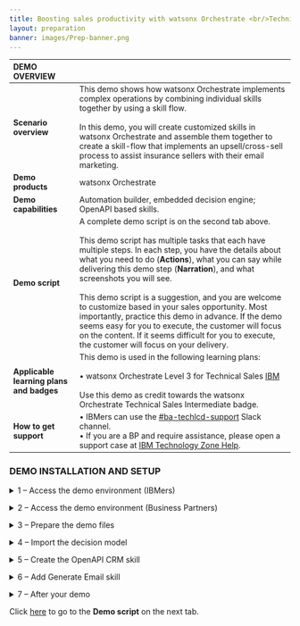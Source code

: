 ```yaml
---
title: Boosting sales productivity with watsonx Orchestrate <br/>Technical Sales Level 3 demo
layout: preparation
banner: images/Prep-banner.png
---
```


<span id="place1"></span>

<span id="top"></span>

| **DEMO OVERVIEW** | | 
| :---         | :--- |
| **Scenario overview** | This demo shows how watsonx Orchestrate implements complex operations by combining individual skills together by using a skill flow. <br/><br/> In this demo, you will create customized skills in watsonx Orchestrate and assemble them together to create a skill-flow that implements an upsell/cross-sell process to assist insurance sellers with their email marketing. |
| **Demo products** | watsonx Orchestrate |
| **Demo capabilities** | Automation builder, embedded decision engine; OpenAPI based skills.|
| **Demo script** | A complete demo script is on the second tab above. <br/><br/> This demo script has multiple tasks that each have multiple steps. In each step, you have the details about what you need to do (**Actions**), what you can say while delivering this demo step (**Narration**), and what screenshots you will see.<br/><br/>This demo script is a suggestion, and you are welcome to customize based in your sales opportunity. Most importantly, practice this demo in advance. If the demo seems easy for you to execute, the customer will focus on the content. If it seems difficult for you to execute, the customer will focus on your delivery. |
| **Applicable learning plans and badges** | This demo is used in the following learning plans:<br/><br/>• watsonx Orchestrate Level 3 for Technical Sales <a href="https://yourlearning.ibm.com/activity/PLAN-B4BFAE1FED99" target="_blank" rel="noreferrer">IBM</a> <br/><br/> Use this demo as credit towards the watsonx Orchestrate Technical Sales Intermediate badge. |
| **How to get support** | • IBMers can use the <a href="https://ibm.enterprise.slack.com/archives/C06HT5PHLN9" target="_blank" rel="noreferrer">#ba-techlcd-support</a> Slack channel.<br/> • If you are a BP and require assistance, please open a support case at <a href="https://techzone.ibm.com/help" target="_blank" rel="noreferrer">IBM Technology Zone Help</a>.<br/>|

### **DEMO INSTALLATION AND SETUP**
<details markdown="1">

<summary>1 –  Access the demo environment (IBMers)</summary>
This demo can be performed on any tenant where the user has the builder role. For new watsonx Orchestrate users, request access by submitting a request <a href="https://forms.monday.com/forms/dc4f2e5c205f756bee82204f8b57705d?r=use1" target="_blank" rel="noreferrer">here</a>. You will receive an email once you have been onboarded onto a suitable tenant, but please allow 48 hours for your request to be processed.

Based on your role and requirements, you will be onboarded onto a sales demonstration tenant or an enablement tenant. Enablement tenants provide short-term access (two week maximum) for enablement purposes.

Once you have received your onboarding email, use your IBM ID to log into your assigned tenant here.

Users with access to multiple tenants (demo environments) should ensure they select a tenant where they have the Builder role. Please use the <a href="https://ibm.enterprise.slack.com/archives/C06HT5PHLN9" target="_blank" rel="noreferrer">#ba-techlcd-support</a>  Slack channel if you require assistance.

**[Go to top](#top)**

<br/>
</details>
<p/>

<details markdown="1">
<summary>2 – Access the demo environment (Business Partners)</summary>

If you do not have access to a tenant, you can request access by submitting a request <a href="https://forms.monday.com/forms/dc4f2e5c205f756bee82204f8b57705d?r=use1" target="_blank" rel="noreferrer">here</a>. You will receive an email once you have been onboarded onto a suitable tenant, but please allow 48 hours for your request to be processed.

Once you have received your onboarding email, use your IBM ID to log into your assigned tenant <a href="https://dl.watson-orchestrate.ibm.com/home" target="_blank" rel="noreferrer">here</a>.


**[Go to top](#top)**

<br/>
</details>
<p/>
<details markdown="1">
<summary>3 – Prepare the demo files</summary>

### 3.1 – macOS: prepare the decision model archive file
This demo uses a decision model and skills based on OpenAPI specifications. As the demo is performed on a shared tenant, you must import your own copied of the decision model and API’s that are required to complete it.

<inline-notification text="You <u>must</u> RENAME the file you download, so it’s imperative to go through all of these steps."></inline-notification>

1.	Download the decision model file:  <a href="./files/L3_Upsell_Master.zip" target="_blank" rel="noreferrer">L3_Upsell_Master.zip</a>. 
2.	Open a **Terminal** window at the download location.
3.	Enter the following command to unzip the decision model, this creates a directory called **L3_Upsell_Master**:<br/><code> unzip L3_Upsell_Master.zip </code>
4. Rename the top-level directory adding your initials combined with today’s date to ensure that your project name is unique as shown in this example:<br/><code>mv L3_Upsell L3_Upsell_XXddmmyy</code><br/> <inline-notification text="The top-level directory name will determine the name of your decision project once it is imported."></inline-notification>
5.	Compress your renamed folder using the following command as an example.<br> <code>zip -r L3_Upsell_XXddmmyy.zip L3_Upsell_XXddmmyy  </code>

### 3.2 – Windows: prepare the decision model archive file
<inline-notification text="You <u>must</u> RENAME the file you download, so it’s imperative to go through all of these steps."></inline-notification>

Windows does not include a built-in utility for working with zip files. The examples below use 7-Zip, which is a free, open-source utility. Download and install 7-Zip, then add the executable (7z.exe) to your path so it can be used from a command prompt.  

1.	Download the decision model file: <a href="./files/L3_Upsell_Master.zip" target="_blank" rel="noreferrer">L3_Upsell_Master.zip</a>.
2.	Open a Command Prompt at the download location.
3.	Enter the following command to unzip the decision model, this creates a directory called L3_Upsell_Master<br/><code> 7z x L3_Upsell_Master.zip </code>
4.	Rename the top-level directory adding your initials combined with today’s date to ensure that your project name is unique as shown in this example:<br/> <code>ren L3_Upsell L3_Upsell_XXddmmyy</code> <inline-notification text="The top level directory name will determine the name of your decision project once it is imported."></inline-notification>
5.	Compress your renamed folder using the following command as an example:<br/><code>7z a -r L3_Upsell_XXddmmyy.zip L3_Upsell_XXddmmyy</code>

### 3.3 – Prepare OpenAPI files
The OpenAPI file must be updated before it can be used to import a new skill because watsonx Orchestrate uses attributes from the OpenAPI file as the unique ID for the skill. Since other users have already imported the skill from the OpenAPI file, changes must be made to ensure uniqueness and prevent errors.

Use a code editor (Microsoft VSCode is recommended) to edit the OpenAPI file by performing the following steps:

1. Download the OpenAPI file:  <a href="./files/L3_OpenAPI.yml" target="_blank" rel="noreferrer">L3_OpenAPI.yml</a> and open it in your editor.
2. In a multi-user environment, unique values for the API attributes must be provided. There are five attributes in two groups that must be updated: **title** and **description** in the **info** section **(A)** and **description, summary** and **operationId** in the **paths** section **(B)**.<br/><img src="images/Prep-3-3-2.png" width="800"/><br/><br/>
3. Modify the title and description on **lines 3 and 4 (A)** by appending your initials and date as shown in the image below. In this example **“GB010524”** was used, but create your own reference based on your initial and today’s date. Take note of whatever reference you add, you will need it to use it to filter catalog search results later in the demonstration.<br/><img src="images/Prep-3-3-3.png" width="800" /><br/><br/>
4. Modify the **summary, description** and **operationId** fields on lines **14, 15 and 16 (B)**.  For the **summary** and **description** fields, append your initials and date as shown. The **operationId** field <u>cannot</u> contain a space, so instead add a period (.) followed by your initials and date. <br/><img src="images/Prep-3-3-4.png" width="800" /><br/><br/>
5. Save the updated file.

**[Go to top](#top)**
<br/>

</details>
<p/>

<details markdown="1">
<summary>4 – Import the decision model</summary>

1.	From the watsonx Orchestrate home page click Automations. 
2. Click Create automation.
3. Perform the following steps:<br/>A. Select **Import automation**,<br/>B. Click **Browse**. <br/><img src="images/Prep-4-3.png" width="800" /><br/><br/>
4. Use the file browser to select the zip file **L3_Upsell_XXddmmyy.zip** that you created earlier and click **Open**. <inline-notification text="Ensure you select the updated zip file, the directory will contain the original zip file and the expanded directory."></inline-notification><img src="images/Prep-4-4.png" width="800" /><br/><br/>
5. Click **Import** to open the decision model.<br/><img src="images/Prep-4-5.png" width="800" /><br/><br/>
6. Select the **Operations** tab from the top.<br/><img src="images/Prep-4-6.png" width="800" /><br/><br/>
7. Click **Create operation**. <br/><img src="images/Prep-4-7.png" width="800" />
8. Enter a unique **Operation name** into the panel that opens on the right. <inline-notification text="Use an operation name with the same name as your project name to ensure that it is unique. Your project name will already include your initials and today’s date."></inline-notification> <img src="images/Prep-4-8.png" width="800" /><br/><br/>
9. Click the **Component** drop down and select **Product Upsell (A)**, then click **Save (B)**.<br/><img src="images/Prep-4-9.png" width="800" />
10. Click **Share changes**.<br><img src="images/Prep-4-10.png" width="800" />
11. Click **Share**.<br/><img src="images/Prep-4-11.png" width="800" /><br/><br/>
12. Optionally, enter a comment (for example **“Added operation.”**) then click **Share**. <inline-notification text="In a multi-user environment, this comment would be used to summarize the changes made so that other users can load your changes into their session."></inline-notification>  <img src="images/Prep-4-12.png" width="800" /><br/><br/>
13. Click the navigation link in the top-left corner to return to your decision model. <inline-notification text="Your link will show the name that you chose for your project, for example <strong>L3_Upsell_XXddmmyy.</strong>"></inline-notification> <img src="images/Prep-4-13.png" width="800" /><br/><br/>
14. Select on the **History** tab from the top. <br/><img src="images/Prep-4-14.png" width="800" /><br/><br/>
15. Click on the **Version** link that corresponds to the most recent update in the **View history** table. <br/><img src="images/Prep-4-15.png" width="800" /><br/><br/>
16. When the **Create a version** window opens, enter **“1.0.0”** in the **Name** field **(A)**, then click **Create (B)**. <br/><img src="images/Prep-4-16.png" width="800" /><br/><br/>
17. Select the **Publish** tab. <br/><img src="images/Prep-4-17.png" width="800" /><br/><br/>
18. Expand the **twisty (A)** in the publish section to show the details of **Version 1.0.0**, then click **Publish (B)**. <br/><img src="images/Prep-4-18.png" width="800" /><br/><br/>
19. When the **Publish automation** window opens, click **Publish**. <br/><img src="images/Prep-4-19.png" width="800" /><br/><br/>
20. Click the **hamburger navigation** menu icon **(A)**, then select **Skills and Apps (B)** from the left menu. <br/><img src="images/Prep-4-20.png" width="800" /><br/><br/>
21. If the **Learn to add and enhance skills** window opens, you can simply close it by clicking **Skip tour**.  <br/><img src="images/Prep-4-21.png" width="800" /><br/><br/>
22. Select the **Skills tab (A)**, enter the unique name given to your decision model in the **search field (B)**, then press **Enter**. <br/><img src="images/Prep-4-22.png" width="800" /><br/><br/>
23. Locate the skill created by publishing your decision model and click the **ellipsis** (three vertical dots) **(A)** that correspond to the model, then select **Enhance this skill (B)**. <br/><img src="images/Prep-4-23.png" width="800" /><br/><br/>
24. When the **Enhance this skill window opens**, click **Publish**.<br/><img src="images/Prep-4-24.png" width="800" /><br/><br/>
25. A message should appear on the top right-hand side of the screen that says **Published successful**.  Click the **navigation hamburger** menu icon **(A)**, and then select **Skills catalog (B)** from the left menu.<br/><img src="images/Prep-4-25.png" width="800" /><br/><br/>
26. Enter the unique name given to your decision model in the **Search field (A)** (the field with the magnifying glass), press **Enter** key, then click on the **App tile (B)**. <inline-notification text="This contains the name of your decision project in the format <strong>L3_Upsell_XXddmmyy.</strong>"></inline-notification> <br/><img src="images/Prep-4-26.png" width="800" /><br/><br/>
27. When your skill appears, click **Add skill** on the tile that corresponds to your decision model. <br/><img src="images/Prep-4-27.png" width="800" /><br/><br/>
28. Click the **navigation hamburger** menu icon **(A)** and select **Chat (B)** from the left menu. <br/><img src="images/Prep-4-28.png" width="800" /><br/><br/>
29. Click on the tile corresponding to your recently added skill that contains your decision model name. For example, **L3_Upsell_GB050324**.  <br/><img src="images/Prep-4-29.png" width="800" /><br/><br/><inline-notification text="The skill starts and invokes the decision model."></inline-notification> 
30. Enter a name for the customer into the **name** field; for example, **“James” (A)**, then click **Apply (B)** to submit the form for processing. <inline-notification text="If a name is not provided an error will be shown."></inline-notification>  <img src="images/Prep-4-30.png" width="800" /><br/><br/>
31. The decision model returns the default prompt. Preparation for this decision model is now complete. <br/><img src="images/Prep-4-31.png" width="800" /><br/><br/>
32. Clear the output from the chat window by clicking the **broom** icon.  <br/><img src="images/Prep-4-32.png" width="800" /><br/><br/>
33. Select the **checkbox (A)** then click **Clear history (B)**. <img src="images/Prep-4-33.png" width="800" /><br/><br/>

**[Go to top](#top)**

<br/>
</details>
<p/>

<details markdown="1">
<summary>5 – Create the OpenAPI CRM skill</summary>
Using the OpenAPI file that you previously updated, create the CRM skill required for this demo.

1. Click the **navigation hamburger** menu icon **(A)**, then select **Skills and apps (B)** in the **Build** section from the left menu.<br/><img src="images/Prep-5-1.png" width="800" /><br/><br/>
2. Select the **Skills tab (A)**, then click **Add skills (B)**.<br/><img src="images/Prep-5-2.png" width="800" /><br/><br/>
3. Select the **From file tab (A)** and in the **Import a skill** file section, click on **Drag and drop files here or click to upload** link **(B)**.<br/><img src="images/Prep-5-3.png" width="800" /><br/><br/>
4. Select your modified OpenAPI file and click **Next**.<br/><img src="images/Prep-5-4.png" width="800" /><br/><br/>
5. In the **Choose skills section**, select the checkbox for the skill **(A)**, then on the bottom-right corner of the screen, click **Add (B)**.  <inline-notification text=" A message should appear on the top right-hand side of the screen indicating that the skill was successfully added."></inline-notification> <img src="images/Prep-5-5.png" width="800" /><br/><br/>
6. Select the **Skills** tab.<br/><img src="images/Prep-5-6.png" width="800" /><br/><br/>
7. Perform the following steps: <br/>A. Enter the unique reference given to your skill when you were updating the file into the filter panel, then press **Enter**. <br/>B. Locate the skill **Get Customers with recent life events** and click the ellipsis (three vertical dots) in the right-hand column. <br/>C. Click **Enhance this skill**.<br/><img src="images/Prep-5-7.png" width="800" /><br/><br/>
8. At the bottom right-hand side of the screen, click **Publish**.<br/><img src="images/Prep-5-8.png" width="800" /><br/><br/>
9. Click the **navigation hamburger** menu icon **(A)**, then select **Skills catalog (B)** from the left menu.<br/><img src="images/Prep-5-9.png" width="800" /><br/><br/>
10. Enter the unique reference that you used when updating the file into the **search filed (A)**, and press **Enter**. When the results are filtered, click on the **CRM** tile that contains your unique identifier **(B)**.<img src="images/Prep-5-10.png" width="800" /><br/><br/>
11. In the top-right corner of the screen, click **Connect app**.<br/><img src="images/Prep-5-11.png" width="800" /><br/><br/>
12. Enter credentials (any combination of **username (A)** and **password (B)** will work) and click **Connect app (C)**.  <inline-notification text=" A message will appear in the top-right hand corner of the screen to confirm that you are connected."></inline-notification> <img src="images/Prep-5-12.png" width="800" /><br/><br/>
13. Click **Add skill+** on the **Get Customers with recent life events …** skill tile **(A)**. A message will appear to confirm the skill has been added.<br/><img src="images/Prep-5-13.png" width="800" /><br/><br/>
14. Click the **hamburger navigation** menu icon **(A)**, then select **Chat (B)** from the left menu.<br/><img src="images/Prep-5-14.png" width="800" /><br/><br/>
15. Confirm that two tiles **(A & B)** are present below the watsonx Orchestrate chat window. The **Get Customers with recent life events** skill represents the OpenAPI skill, and **L3_Upsell** represents the decision model you previously imported.<br/><img src="images/Prep-5-15.png" width="800" /><br/><br/>

**[Go to top](#top)**

<br/>
</details>
<p/>

<details markdown="1">
<summary>6 – Add Generate Email skill</summary>
From the skills catalog, add the built in ‘Generate an email’ skill, required for this demo.

1. Click the **navigation hamburger** menu icon **(A)**, then select **Skills catalog (B)** from the left menu. <br/><img src="images/Prep-6-1.png" width="800" /><br/><br/>
2. Type **“watsonx”** into the **Search field (A)** (the field with the magnifying glass), press **Enter** key, then click on the **App tile (B)**.<br/><img src="images/Prep-6-2.png" width="800" /><br/><br/>
3. In the top-right corner of the screen, click **Connect app**.<br/><img src="images/Prep-6-3.png" width="800" /><br/><br/>
4. Enter a **Bearer Token (A)** (any value will work), then click **Connect app (B)**.<br/><img src="images/Prep-6-4.png" width="800" /><br/><br/>
5. Click **Add skill +** on the **Generate an email** tile **(A)**. A message will appear to confirm the skill has been added.<br/><img src="images/Prep-4-5.png" width="800" /><br/><br/>
 
**[Go to top](#top)**

<br/>
</details>
<p/> 

<details markdown="1">
<summary>7 – After your demo</summary>

The watsonx Orchestrate environment that is used for this demo is shared by many users. After completing your demo, please take a few minutes to remove any skills or automations you created during the demo. Full instructions to remove your skills are given at the end of these demo instructions.

**[Go to top](#top)**

<br/>
</details>
<p/>

Click [here](demo-script) to go to the **Demo script** on the next tab.
